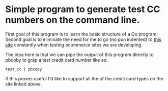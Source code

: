 # Simple program to generate test CC numbers on the command line.

First goal of this program is to learn the basic structure of a Go program. Second goal is to eliminate the need for me to go (no pun indented) to [this site](https://www.paypalobjects.com/en_US/vhelp/paypalmanager_help/credit_card_numbers.htm) constantly when testing ecommerce sites we are developing.

The idea here is that we can pipe the output of this program directly to pbcoby to grap a test credit card number like so:

```
test_cc | pbcopy
```

If this proves useful I'd like to support all the of the credit card types on the site linked above.
